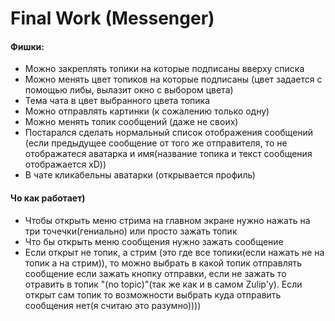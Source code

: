# Final Work (Messenger)

#### Фишки:

- Можно закреплять топики на которые подписаны вверху списка
- Можно менять цвет топиков на которые подписаны (цвет задается с помощью либы, вылазит окно с выбором цвета)
- Тема чата в цвет выбранного цвета топика
- Можно отправлять картинки (к сожалению только одну)
- Можно менять топик сообщений (даже не своих)
- Постарался сделать нормальный список отображения сообщений (если предыдущее сообщение от того же отправителя, то не отображатеся аватарка и имя(название топика и текст сообщения отображается xD))
- В чате кликабельны аватарки (открывается профиль)

#### Чо как работает)

- Чтобы открыть меню стрима на главном экране нужно нажать на три точечки(гениально) или просто зажать топик
- Что бы открыть меню сообщения нужно зажать сообщение
- Если открыт не топик, а стрим (это где все топики(если нажать не на топик а на стрим)), то можно выбрать в какой топик отправлять сообщение если зажать кнопку отправки, если не зажать то отравить в топик "(no topic)"(так же как и в самом Zulip'у). Если открыт сам топик то возможности выбрать куда отправить сообщения нет(я считаю это разумно))))